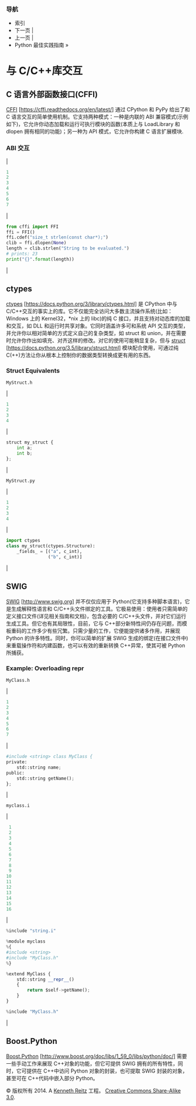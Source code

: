 ### 导航

*   索引
*   下一页 |
*   上一页 |
*   Python 最佳实践指南 »

# 与 C/C++库交互

## C 语言外部函数接口(CFFI)

[CFFI](https://cffi.readthedocs.org/en/latest/) [https://cffi.readthedocs.org/en/latest/] 通过 CPython 和 PyPy 给出了和 C 语言交互的简单使用机制。它支持两种模式：一种是内联的 ABI 兼容模式(示例如下)，它允许你动态加载和运行可执行模块的函数(本质上与 LoadLibrary 和 dlopen 拥有相同的功能)；另一种为 API 模式，它允许你构建 C 语言扩展模块.

### ABI 交互

|  
```py
1
2
3
4
5
6
7
```

 |  
```py
from cffi import FFI
ffi = FFI()
ffi.cdef("size_t strlen(const char*);")
clib = ffi.dlopen(None)
length = clib.strlen("String to be evaluated.")
# prints: 23
print("{}".format(length)) 
```

 |

## ctypes

[ctypes](https://docs.python.org/3/library/ctypes.html) [https://docs.python.org/3/library/ctypes.html] 是 CPython 中与 C/C++交互的事实上的库。它不仅能完全访问大多数主流操作系统(比如：Windows 上的 Kernel32，*nix 上的 libc)的纯 C 接口，并且支持对动态库的加载和交互，如 DLL 和运行时共享对象。它同时涵盖许多可和系统 API 交互的类型，并允许你以相对简单的方式定义自己的复杂类型，如 struct 和 union，并在需要时允许你作出如填充、对齐这样的修改。对它的使用可能稍显复杂，但与 [struct](https://docs.python.org/3.5/library/struct.html) [https://docs.python.org/3.5/library/struct.html] 模块配合使用，可通过纯 C(++)方法让你从根本上控制你的数据类型转换成更有用的东西。

### Struct Equivalents

`MyStruct.h`

|  
```py
1
2
3
4
```

 |  
```py
struct my_struct {
    int a;
    int b;
}; 
```

 |

`MyStruct.py`

|  
```py
1
2
3
4
```

 |  
```py
import ctypes
class my_struct(ctypes.Structure):
    _fields_ = [("a", c_int),
                ("b", c_int)] 
```

 |

## SWIG

[SWIG](http://www.swig.org) [http://www.swig.org] 并不仅仅应用于 Python(它支持多种脚本语言)，它是生成解释性语言和 C/C++头文件绑定的工具。它极易使用：使用者只需简单的定义接口文件(详见相关指南和文档)，包含必要的 C/C++头文件，并对它们运行生成工具。但它也有其局限性，目前，它与 C++部分新特性间仍存在问题，而模板重码的工作多少有些冗繁。只需少量的工作，它便能提供诸多作用，并展现 Python 的许多特性。同时，你可以简单的扩展 SWIG 生成的绑定(在接口文件中)来重载操作符和内建函数，也可以有效的重新转换 C++异常，使其可被 Python 所捕获。

### Example: Overloading __repr__

`MyClass.h`

|  
```py
1
2
3
4
5
6
7
```

 |  
```py
#include <string> class MyClass {
private:
    std::string name;
public:
    std::string getName();
}; 
```

 |

`myclass.i`

|  
```py
 1
 2
 3
 4
 5
 6
 7
 8
 9
10
11
12
13
14
15
16
```

 |  
```py
%include "string.i"

%module myclass
%{
#include <string>
#include "MyClass.h"
%}

%extend MyClass {
    std::string __repr__()
    {
        return $self->getName();
    }
}

%include "MyClass.h" 
```

 |

## Boost.Python

[Boost.Python](http://www.boost.org/doc/libs/1_59_0/libs/python/doc/) [http://www.boost.org/doc/libs/1_59_0/libs/python/doc/] 需要一些手动工作来展现 C++对象的功能，但它可提供 SWIG 拥有的所有特性，同时，它可提供在 C++中访问 Python 对象的封装，也可提取 SWIG 封装的对象，甚至可在 C++代码中嵌入部分 Python。

© 版权所有 2014\. A <a href="http://kennethreitz.com/pages/open-projects.html">Kenneth Reitz</a> 工程。 <a href="http://creativecommons.org/licenses/by-nc-sa/3.0/"> Creative Commons Share-Alike 3.0</a>.